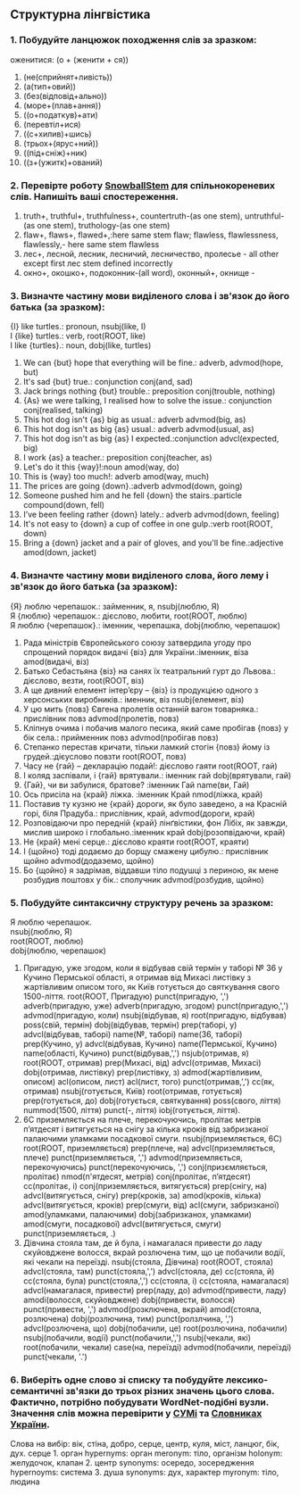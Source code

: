 ## Структурна лінгвістика

### 1. Побудуйте ланцюжок походження слів за зразком:

оженитися: (о + (женити + ся))

1. (не(сприйнят+ливість))
2. (а(тип+овий))
3. (без(відповід+ально))
4. (море+(плав+ання))
5. ((о+податкув)+ати)
6. (перевтіл+ися)
7. ((с+хилив)+шись)
8. (трьох+(ярус+ний))
9. ((під+сніж)+ник)
10. ((з+(ужитк)+ований)

### 2. Перевірте роботу [SnowballStem](http://snowballstem.org/) для спільнокореневих слів. Напишіть ваші спостереження.

1. truth+, truthful+, truthfulness+, countertruth-(as one stem), untruthful-(as one stem), truthology-(as one stem)
2. flaw+, flaws+, flawed+,:here same stem flaw; flawless, flawlessness, flawlessly,- here same stem flawless 
2. лес+, лесной, лесник, лесничий, лесничество, пролесье - all other except first лес stem defined incorrectly
3. окно+, окошко+, подоконник-(all word), оконный+, окнище - 

### 3. Визначте частину мови виділеного слова і зв'язок до його батька (за зразком):

{I} like turtles.: pronoun, nsubj(like, I)  
I {like} turtles.: verb, root(ROOT, like)  
I like {turtles}.: noun, dobj(like, turtles)

1. We can {but} hope that everything will be fine.: adverb, advmod(hope, but)
2. It's sad {but} true.: conjunction conj(and, sad)
3. Jack brings nothing {but} trouble.: preposition conj(trouble, nothing)
4. {As} we were talking, I realised how to solve the issue.: conjunction conj(realised, talking)
5. This hot dog isn't {as} big as usual.: adverb advmod(big, as)
6. This hot dog isn't as big {as} usual.: adverb advmod(usual, as)
7. This hot dog isn't as big {as} I expected.:conjunction advcl(expected, big)
8. I work {as} a teacher.: preposition conj(teacher, as)
9. Let's do it this {way}!:noun amod(way, do) 
10. This is {way} too much!: adverb amod(way, much)
11. The prices are going {down}.:adverb advmod(down, going)
12. Someone pushed him and he fell {down} the stairs.:particle compound(down, fell)
13. I’ve been feeling rather {down} lately.: adverb advmod(down, feeling)
14. It's not easy to {down} a cup of coffee in one gulp.:verb root(ROOT, down)
15. Bring a {down} jacket and a pair of gloves, and you'll be fine.:adjective amod(down, jacket)

### 4. Визначте частину мови виділеного слова, його лему і зв'язок до його батька (за зразком):

{Я} люблю черепашок.: займенник, я, nsubj(люблю, Я)  
Я {люблю} черепашок.: дієслово, любити, root(ROOT, люблю)  
Я люблю {черепашок}.: іменник, черепашка, dobj(люблю, черепашок)  

1. Рада міністрів Європейського союзу затвердила угоду про спрощений порядок видачі {віз} для України.:іменник, віза amod(видачі, віз)
2. Батько Себастьяна {віз} на санях їх театральний гурт до Львова.: дієслово, везти, root(ROOT, віз)
3. А ще дивний елемент інтер’єру – {віз} із продукцією одного з херсонських виробників.: іменник, віз nsubj(елемент, віз)
4. У цю мить {повз} Євгена пролетів останній вагон товарняка.: прислівник  повз advmod(пролетів, повз)
5. Кліпнув очима і побачив малого песика, який саме пробігав {повз} у бік села.: прийменник повз advmod(пробігав повз)
6. Степанко перестав кричати, тільки ламкий стогін {повз} йому із грудей.:дієуслово повзти root(ROOT, повз)
7. Часу не {гай} – декларацію подай!: дієслово гаяти root(ROOT, гай)
8. І коляд заспівали, і {гай} врятували.: іменник гай dobj(врятували, гай)
9. {Гай}, чи ви забулися, братове? :іменник Гай name(ви, Гай)
10. Ось присіла на {край} ліжка. :іменник Край nmod(ліжка, край)
11. Поставив ту кузню не {край} дороги, як було заведено, а на Красній горі, біля Прадуба.: прислівник, край, advmod(дороги, край) 
12. Розповідаючи про передній {край} лінґвістики, фон Лібіх, як завжди, мислив широко і глобально.:іменник край dobj(розопвідаючи, край)
13. Не {край} мені серце.: дієслово краяти root(ROOT, краяти)
14. І {щойно} тоді додаємо до борщу смажену цибулю.: прислівник щойно advmod(додаэемо, щойно)
15. Бо {щойно} я задрімав, віддавши тіло подушці з периною, як мене розбудив поштовх у бік.: сполучник advmod(розбудив, щойно) 

### 5. Побудуйте синтаксичну структуру речень за зразком:

Я люблю черепашок.  
nsubj(люблю, Я)  
root(ROOT, люблю)  
dobj(люблю, черепашок)

1. Пригадую, уже згодом, коли я відбував свій термін у таборі № 36 у Кучино Пермської області, я отримав від Михасі листівку з жартівливим описом того, як Київ готується до святкування свого 1500-ліття.
root(ROOT, Пригадую)
punct(пригадую, ',')
adverb(пригадую, уже)
adverb(пригадую, згодом)
punct(пригадую,',')
advmod(пригадую, коли)
nsubj(відбував, я)
root(пригадую, відбував)
poss(свій, термін)
dobj(відбував, термін)
prep(таборі, у)
advcl(відбував, таборі)
name(№, таборі)
name(36, таборі)
prep(Кучино, у)
advcl(відбував, Кучино)
name(Пермської, Кучино)
name(області, Кучино)
punct(відбував,',')
nsjub(отримав, я)
root(ROOT, отримав)
prep(Михасі, від)
advcl(отримав, Михасі)
dobj(отримав, листівку)
prep(листівку, з)
admod(жартівливим, описом)
acl(описом, лист)
acl(лист, того)
punct(отримав,',')
cc(як, отримав) 
nsubj(готується, Київ)
root(отримав, готується)
prep(готується, до)
dobj(готується, святкування)
poss(свого, ліття)
nummod(1500, ліття)
punct(-, ліття)
iobj(готується, ліття).
2. 6C приземляється на плече, перекочуючись, пролітає метрів п’ятдесят і витягується на снігу за кілька кроків від забризканої палаючими уламками посадкової смуги.
nsubj(приземляється, 6C)
root(ROOT, приземляється)
prep(плече, на) 
advcl(приземляється, плече)
punct(приземляється, ',')
advmod(приземляється, перекочуючись)
punct(перекочуючись, ',')
conj(призємляється, пролітає)
nmod(п'ятдесят, метрів)
conj(пролітає, п’ятдесят)
сс(пролітає, і)
conj(приземляється, витягується)
prep(снігу, на)
advcl(витягується, снігу)
prep(кроків, за)
amod(кроків, кілька)
advcl(витягується, кроків) 
prep(смуги, від)
acl(смуги, забризканої)
amod(уламками, палаючими)
dobj(забризканох, уламками)
amod(смуги, посадкової)
advcl(витягується, смуги)
punct(приземляється, .)
3. Дівчина стояла там, де й була, і намагалася привести до ладу скуйовджене волосся, вкрай розлючена тим, що це побачили водії, які чекали на переїзді.
nsubj(стояла, Дівчина)
root(ROOT, стояла)
advcl(стояла, там)
punct(стояла,',') 
advcl(стояла, де)
cc(стояла, й)
cc(стояла, була)
punct(стояла,',')
сс(стояла, і) 
cc(стояла, намагалася) 
advcl(намагалася, привести)
prep(ладу, до)
advmod(привести, ладу)
amodi(волосся, скуйовджене)
dobj(привести, волосся)
punct(привести, ',')
advmod(розключена, вкрай)
amod(стояла, розлючена)
dobj(розлючина, тим)
punct(ролзлчина, ',') 
advcl(розлючена, що)
dobj(побачили, це)
root(розлючина, побачили) 
nsubj(побачили, водії)
punct(побачили,',') 
nsubj(чекали, які)
root(побачили, чекали)
case(на, переїзді)
advmod(побачили, переїзді)
punct(чекали, '.')


### 6. Виберіть одне cлово зі списку та побудуйте лексико-семантичні зв'язки до трьох різних значень цього слова. Фактично, потрібно побудувати WordNet-подібні вузли. Значення слів можна перевірити у [СУМі](http://sum.in.ua/) та [Словниках України](http://lcorp.ulif.org.ua/dictua/).

Слова на вибір: вік, стіна, добро, серце, центр, куля, міст, ланцюг, бік, дух.
серце
        1. орган
        hypernyms: орган
        meronym: тіло, організм
        holonym: желудочок, клапан
        2. центр
        synonyms: осередо, зосередження
        hypernoyms: система
        3. душа
        synonyms: дух, характер
        myronym: тіло, людина

